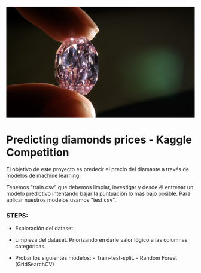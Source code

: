 ![diamond](/Image/diamond.png)



# Predicting diamonds prices - Kaggle Competition



El objetivo de este proyecto es predecir el precio del diamante a través de modelos de machine learning.

Tenemos "train.csv" que debemos limpiar, investigar y desde él entrenar un modelo predictivo intentando bajar la puntuación lo más bajo posible. Para aplicar nuestros modelos usamos "test.csv".

### STEPS:

* Exploración del dataset. 

* Limpieza del dataset. Priorizando en darle valor lógico a las columnas categóricas.

* Probar los siguientes modelos: - Train-test-split.
                                 - Random Forest (GridSearchCV)
                                 


                      
                                 
                                 
                                 
                                 